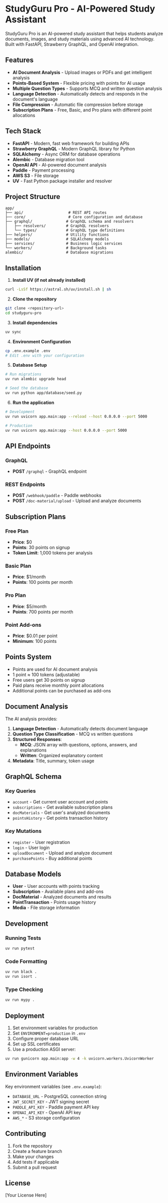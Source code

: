 # StudyGuru Pro - AI-Powered Study Assistant

StudyGuru Pro is an AI-powered study assistant that helps students analyze documents, images, and study materials using advanced AI technology. Built with FastAPI, Strawberry GraphQL, and OpenAI integration.

## Features

- **AI Document Analysis** - Upload images or PDFs and get intelligent analysis
- **Points-Based System** - Flexible pricing with points for AI usage
- **Multiple Question Types** - Supports MCQ and written question analysis
- **Language Detection** - Automatically detects and responds in the document's language
- **File Compression** - Automatic file compression before storage
- **Subscription Plans** - Free, Basic, and Pro plans with different point allocations

## Tech Stack

- **FastAPI** - Modern, fast web framework for building APIs
- **Strawberry GraphQL** - Modern GraphQL library for Python
- **SQLAlchemy** - Async ORM for database operations
- **Alembic** - Database migration tool
- **OpenAI API** - AI-powered document analysis
- **Paddle** - Payment processing
- **AWS S3** - File storage
- **UV** - Fast Python package installer and resolver

## Project Structure

```
app/
├── api/                    # REST API routes
├── core/                   # Core configuration and database
├── graphql/               # GraphQL schema and resolvers
│   ├── resolvers/         # GraphQL resolvers
│   └── types/             # GraphQL type definitions
├── helpers/               # Utility functions
├── models/                # SQLAlchemy models
├── services/              # Business logic services
└── workers/               # Background tasks
alembic/                   # Database migrations
```

## Installation

1. **Install UV (if not already installed)**
```bash
curl -LsSf https://astral.sh/uv/install.sh | sh
```

2. **Clone the repository**
```bash
git clone <repository-url>
cd studyguru-pro
```

3. **Install dependencies**
```bash
uv sync
```

4. **Environment Configuration**
```bash
cp .env.example .env
# Edit .env with your configuration
```

5. **Database Setup**
```bash
# Run migrations
uv run alembic upgrade head

# Seed the database
uv run python app/database/seed.py
```

6. **Run the application**
```bash
# Development
uv run uvicorn app.main:app --reload --host 0.0.0.0 --port 5000

# Production
uv run uvicorn app.main:app --host 0.0.0.0 --port 5000
```

## API Endpoints

### GraphQL
- **POST** `/graphql` - GraphQL endpoint

### REST Endpoints
- **POST** `/webhook/paddle` - Paddle webhooks
- **POST** `/doc-material/upload` - Upload and analyze documents

## Subscription Plans

### Free Plan
- **Price**: $0
- **Points**: 30 points on signup
- **Token Limit**: 1,000 tokens per analysis

### Basic Plan
- **Price**: $1/month
- **Points**: 100 points per month

### Pro Plan
- **Price**: $5/month
- **Points**: 700 points per month

### Point Add-ons
- **Price**: $0.01 per point
- **Minimum**: 100 points

## Points System

- Points are used for AI document analysis
- 1 point ≈ 100 tokens (adjustable)
- Free users get 30 points on signup
- Paid plans receive monthly point allocations
- Additional points can be purchased as add-ons

## Document Analysis

The AI analysis provides:

1. **Language Detection** - Automatically detects document language
2. **Question Type Classification** - MCQ vs written questions
3. **Structured Responses**:
   - **MCQ**: JSON array with questions, options, answers, and explanations
   - **Written**: Organized explanatory content
4. **Metadata**: Title, summary, token usage

## GraphQL Schema

### Key Queries
- `account` - Get current user account and points
- `subscriptions` - Get available subscription plans
- `docMaterials` - Get user's analyzed documents
- `pointsHistory` - Get points transaction history

### Key Mutations
- `register` - User registration
- `login` - User login
- `uploadDocument` - Upload and analyze document
- `purchasePoints` - Buy additional points

## Database Models

- **User** - User accounts with points tracking
- **Subscription** - Available plans and add-ons
- **DocMaterial** - Analyzed documents and results
- **PointTransaction** - Points usage history
- **Media** - File storage information

## Development

### Running Tests
```bash
uv run pytest
```

### Code Formatting
```bash
uv run black .
uv run isort .
```

### Type Checking
```bash
uv run mypy .
```

## Deployment

1. Set environment variables for production
2. Set `ENVIRONMENT=production` in `.env`
3. Configure proper database URL
4. Set up SSL certificates
5. Use a production ASGI server:

```bash
uv run gunicorn app.main:app -w 4 -k uvicorn.workers.UvicornWorker
```

## Environment Variables

Key environment variables (see `.env.example`):

- `DATABASE_URL` - PostgreSQL connection string
- `JWT_SECRET_KEY` - JWT signing secret
- `PADDLE_API_KEY` - Paddle payment API key
- `OPENAI_API_KEY` - OpenAI API key
- `AWS_*` - S3 storage configuration

## Contributing

1. Fork the repository
2. Create a feature branch
3. Make your changes
4. Add tests if applicable
5. Submit a pull request

## License

[Your License Here]